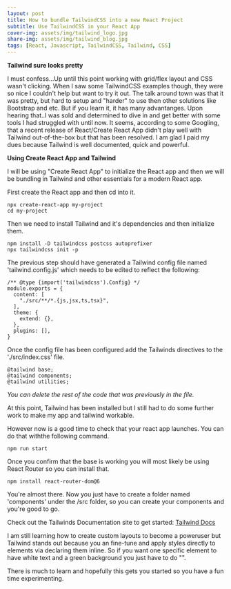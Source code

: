 ```yaml
---
layout: post
title: How to bundle TailwindCSS into a new React Project
subtitle: Use TailwindCSS in your React App
cover-img: assets/img/tailwind_logo.jpg
share-img: assets/img/tailwind_blog.jpg
tags: [React, Javascript, TailwindCSS, Tailwind, CSS]
---
```


**Tailwind sure looks pretty**

I must confess...Up until this point working with grid/flex layout and CSS wasn't clicking. When I saw some TailwindCSS examples though, they were so nice I couldn't help but want to try it out. The talk around town was that it was pretty, but hard to setup and "harder" to use then other solutions like Bootstrap and etc. But if you learn it, it has many advantanges. Upon hearing that..I was sold and determined to dive in and get better with some tools I had struggled with until now. It seems, according to some Googling, that a recent release of React/Create React App didn't play well with Tailwind out-of-the-box but that has been resolved. I am glad I paid my dues because Tailwind is well documented, quick and powerful.

**Using Create React App and Tailwind**

I will be using "Create React App" to initialize the React app and then we will be bundling in Tailwind and other essentials for a modern React app.

First create the React app and then cd into it.

~~~
npx create-react-app my-project
cd my-project
~~~
Then we need to install Tailwind and it's dependencies and then initialize them.

~~~
npm install -D tailwindcss postcss autoprefixer
npx tailwindcss init -p
~~~

The previous step should have generated a Tailwind config file named 'tailwind.config.js' which needs to be edited to reflect the following:

~~~
/** @type {import('tailwindcss').Config} */
module.exports = {
  content: [
    "./src/**/*.{js,jsx,ts,tsx}",
  ],
  theme: {
    extend: {},
  },
  plugins: [],
}
~~~

Once the config file has been configured add the Tailwinds directives to the './src/index.css' file. 

~~~
@tailwind base;
@tailwind components;
@tailwind utilities;
~~~

*You can delete the rest of the code that was previously in the file.*

At this point, Tailwind has been installed but I still had to do some further work to make my app and tailwind workable.

However now is a good time to check that your react app launches. You can do that withthe following command.

~~~
npm run start
~~~

Once you confirm that the base is working you will most likely be using React Router so you can install that.

~~~
npm install react-router-dom@6
~~~

You're almost there. Now you just have to create a folder named 'components' under the /src folder, so you can create your components and you're good to go.

Check out the Tailwinds Documentation site to get started: [Tailwind Docs](https://tailwindcss.com/docs/installation)

I am still learning how to create custom layouts to become a poweruser but Tailwind stands out because you an fine-tune and apply styles directly to elements via declaring them inline. So if you want one specific element to have white text and a green background you just have to do "<element className="text-white bg-green-500">".

There is much to learn and hopefully this gets you started so you have a fun time experimenting.

